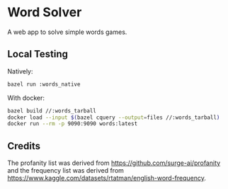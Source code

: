 Word Solver
==============

A web app to solve simple words games.

## Local Testing

Natively:

```bash
bazel run :words_native
```

With docker:

```bash
bazel build //:words_tarball
docker load --input $(bazel cquery --output=files //:words_tarball)
docker run --rm -p 9090:9090 words:latest
```

## Credits

The profanity list was derived from https://github.com/surge-ai/profanity and
the frequency list was derived from https://www.kaggle.com/datasets/rtatman/english-word-frequency.